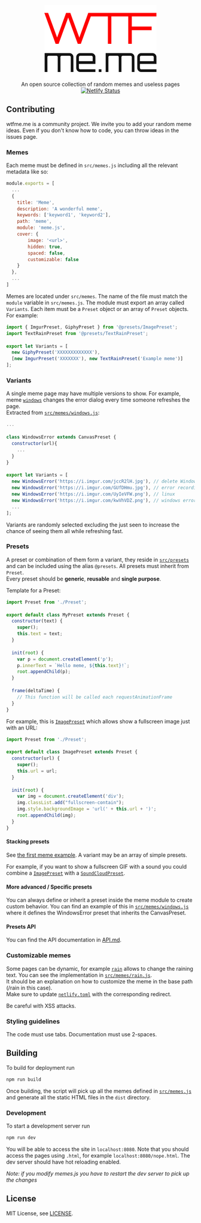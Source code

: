 <p align="center">
	<a href="https://wtfme.me"><img alt="wtfme.me logo" src="https://raw.githubusercontent.com/mlomb/wtfme.me/master/public/logo-black.png"></a><br>
	An open source collection of random memes and useless pages<br>
	<a href="https://app.netlify.com/sites/wtfmeme/deploys"><img src="https://api.netlify.com/api/v1/badges/267515db-4262-42d2-ab48-2d0b785379d5/deploy-status" alt="Netlify Status"></a>
</p>

## Contributing
wtfme.me is a community project. We invite you to add your random meme ideas. Even if you don't know how to code, you can throw ideas in the issues page.

### Memes
Each meme must be defined in `src/memes.js` including all the relevant metadata like so:
```js
module.exports = [
  ...
  {
    title: 'Meme',
    description: 'A wonderful meme',
    keywords: ['keyword1', 'keyword2'],
    path: 'meme',
    module: 'meme.js',
    cover: {
        image: '<url>',
        hidden: true,
        spaced: false,
        customizable: false
    }
  },
  ...
]
```
Memes are located under `src/memes`. The name of the file must match the `module` variable in `src/memes.js`.
The module must export an array called `Variants`. Each item must be a `Preset` object or an array of `Preset` objects.  
For example:
```js
import { ImgurPreset, GiphyPreset } from '@presets/ImagePreset';
import TextRainPreset from '@presets/TextRainPreset';

export let Variants = [
  new GiphyPreset('XXXXXXXXXXXXX'),
  [new ImgurPreset('XXXXXXX'), new TextRainPreset('Example meme')]
];
```

### Variants
A single meme page may have multiple versions to show. For example, meme [`windows`](https://wtfme.me/windows) changes the error dialog every time someone refreshes the page.  
Extracted from [`src/memes/windows.js`](src/memes/windows.js):
```js
...

class WindowsError extends CanvasPreset {
  constructor(url){
    ...
  }
}

export let Variants = [
  new WindowsError('https://i.imgur.com/jccR2lH.jpg'), // delete Windows
  new WindowsError('https://i.imgur.com/GUfDHmu.jpg'), // error recording error code
  new WindowsError('https://i.imgur.com/UyIeVFW.png'), // linux
  new WindowsError('https://i.imgur.com/kwVhVDZ.png'), // windows error recording has stopped working
  ...
];
```
Variants are randomly selected excluding the just seen to increase the chance of seeing them all while refreshing fast.

### Presets
A preset or combination of them form a variant, they reside in [`src/presets`](src/presets) and can be included using the alias `@presets`. All presets must inherit from `Preset`.  
Every preset should be **generic**, **reusable** and **single purpose**.

Template for a Preset:
```js
import Preset from './Preset';

export default class MyPreset extends Preset {
  constructor(text) {
    super();
    this.text = text;
  }

  init(root) {
    var p = document.createElement('p');
    p.innerText = `Hello meme, ${this.text}!`;
    root.appendChild(p);
  }

  frame(deltaTime) {
    // This function will be called each requestAnimationFrame
  }
}
```
For example, this is [`ImagePreset`](/src/presets/ImagePreset.js) which allows show a fullscreen image just with an URL:
```js
import Preset from './Preset';

export default class ImagePreset extends Preset {
  constructor(url) {
    super();
    this.url = url;
  }

  init(root) {
    var img = document.createElement('div');
    img.classList.add("fullscreen-contain");
    img.style.backgroundImage = 'url(' + this.url + ')';
    root.appendChild(img);
  }
}
```
#### Stacking presets
See [the first meme example](#Memes). A variant may be an array of simple presets.

For example, if you want to show a fullscreen GIF with a sound you could combine a [`ImagePreset`](API.md#imagepreset) with a [`SoundCloudPreset`](API.md#soundcloudpreset).

#### More advanced / Specific presets
You can always define or inherit a preset inside the meme module to create custom behavior. You can find an example of this in [`src/memes/windows.js`](src/memes/windows.js) where it defines the WindowsError preset that inherits the CanvasPreset.

#### Presets API
You can find the API documentation in [API.md](API.md).

### Customizable memes
Some pages can be dynamic, for example [`rain`](https://wtfme.me/rain/Hello%20World) allows to change the raining text. You can see the implementation in [`src/memes/rain.js`](src/memes/rain.js).  
It should be an explanation on how to customize the meme in the base path (/rain in this case).  
Make sure to update [`netlify.toml`](netlify.toml) with the corresponding redirect.  

Be careful with XSS attacks.

### Styling guidelines
The code must use tabs. Documentation must use 2-spaces.

## Building
To build for deployment run
```sh
npm run build
```
Once building, the script will pick up all the memes defined in [`src/memes.js`](src/memes.js) and generate all the static HTML files in the `dist` directory.

### Development
To start a development server run
```sh
npm run dev
```
You will be able to access the site in `localhost:8080`. Note that you should access the pages using `.html`, for example `localhost:8080/nope.html`. The dev server should have hot reloading enabled.

*Note: if you modify memes.js you have to restart the dev server to pick up the changes*

## License

MIT License, see [LICENSE](LICENSE).
